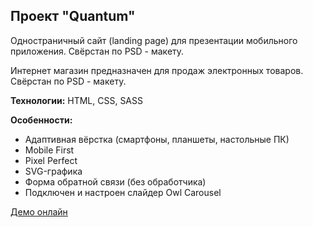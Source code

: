 ## Проект "Quantum"

Одностраничный сайт (landing page) для презентации мобильного приложения.
Свёрстан по PSD - макету.

Интернет магазин предназначен для продаж электронных товаров. Свёрстан по PSD - макету.

**Технологии:** HTML, CSS, SASS

**Особенности:**

- Адаптивная вёрстка (смартфоны, планшеты, настольные ПК)
- Mobile First
- Pixel Perfect
- SVG-графика
- Форма обратной связи (без обработчика)
- Подключен и настроен слайдер Owl Carousel

[Демо онлайн](https://evgeniy-web-dev.github.io/site-layout/quantum/)
